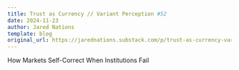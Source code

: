 ```yaml
---
title: Trust as Currency // Variant Perception #52
date: 2024-11-23
author: Jared Nations
template: blog
original_url: https://jarednations.substack.com/p/trust-as-currency-variant-perception
---
```


How Markets Self-Correct When Institutions Fail